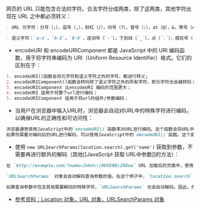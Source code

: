 网页的 URL 只能包含合法的字符。合法字符分成两类，除了这两类，其他字符出现在 URL 之中都必须转义：
```markdown
- URL 元字符：分号（;），逗号（,），斜杠（/），问号（?），冒号（:），at（@），&，等号（=），加号（+），美元符号（$），井号（#）

- 语义字符：`a-z`，`A-Z`，`0-9`，连词号（`-`），下划线（`_`），点（`.`），感叹号（`!`），波浪线（`~`），星号（`*`），单引号（`'`），圆括号（`()`）

```

- encodeURI 和 encodeURIComponent 都是 JavaScript 中的 URI 编码函数，用于将字符串编码为 URI（Uniform Resource Identifier）格式。它们的区别在于：
```markdown
1. encodeURI()函数会将元字符和语义字符之外的字符，都进行转义;
2. encodeURIComponent()函数会转码除了语义字符之外的所有字符，即元字符也会被转码；
3. encodeURIComponent 比encodeURI 编码的范围更大；
4. encodeURI 适用于将整个url进行编码；
5. encodeURIComponent 适用于将url的组件/参数编码；
```

- 当用户在浏览器中输入URL时，浏览器会自动对URL中的特殊字符进行编码，以确保URL的正确性和可访问性：
```markdown
浏览器通常使用JavaScript中的`encodeURI()`函数来对URL进行编码。这个函数会将URL中的特殊字符转换为它们的编码表示。
如果你需要对编码后的URL进行解码，可以使用JavaScript中的`decodeURI()`函数。这个函数会将编码后的URL转换回原始的URL形式。
```

 - 使用 `new URLSearchParams(location.search).get('name')` 获取到参数，不需要再进行额外的解码（其他[[JavaScript 获取 URL中参数]]的方法）：
```markdown
在 `http://example.com/?name=John%!(NOVERB)20Doe` URL 加载后的页面中，使用 `new URLSearchParams(location.search).get('name')` 获取到的 `name` 变量不需要再进行解码。

`URLSearchParams` 对象会自动解码查询参数的值。在这个例子中，`location.search` 返回的是 `?name=John%!(NOVERB)20Doe`，`URLSearchParams` 会自动将 `%!(NOVERB)20` 解码为空格，所以 `new URLSearchParams(location.search).get('name')`返回的值是 `John Doe`，已经是解码后的结果了。

如果查询参数中包含其他需要解码的特殊字符，`URLSearchParams` 也会自动解码。因此，你不需要手动对查询参数进行解码操作。
```

- [参考资料：Location 对象，URL 对象，URLSearchParams 对象](https://wangdoc.com/javascript/bom/location)
